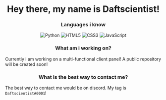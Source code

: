 <h1 align="center">Hey there, my name is Daftscientist!<br></h1>


<h3 align="center">Languages i know<br></h3>

<p align="center">
  <img alt="Python" src="https://img.shields.io/badge/-Python-23272A?style=flat&logo=python">
  <img alt="HTML5" src="https://img.shields.io/badge/-HTML5-23272A?style=flat&logo=html5">
  <img alt="CSS3" src="https://img.shields.io/badge/-CSS3-23272A?style=flat&logo=css3">
  <img alt="JavaScript" src="https://img.shields.io/badge/-JavaScript-23272A?style=flat&logo=javascript">
</p>

<h3 align="center">What am i working on?<br></h3>
<p align="center">
  <p>Currently i am working on a multi-functional client panel! A public repository will be created soon!</p>
</p>

<h3 align="center">What is the best way to contact me?<br></h3>
<p align="center">
<p>The best way to contact me would be on discord. My tag is <code>Daftscientist#0001</code>!</p>
</p>
